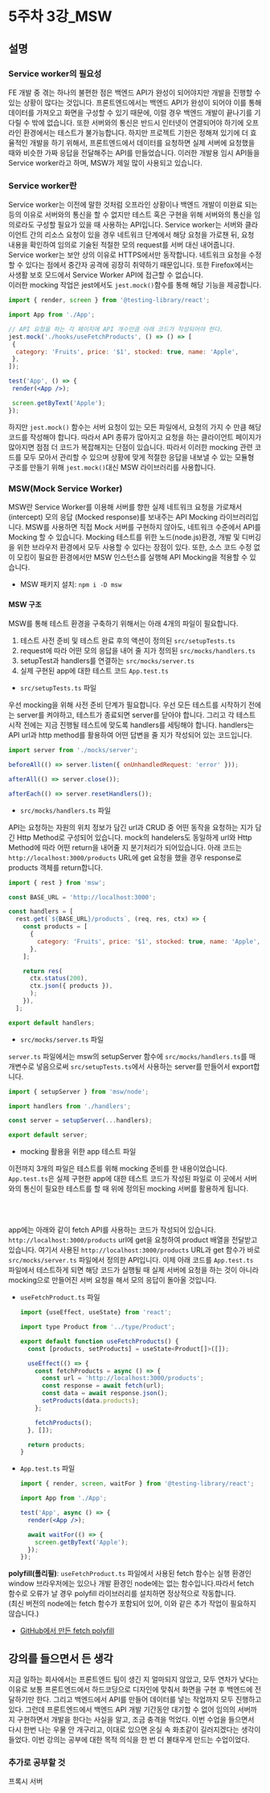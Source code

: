 # 5주차 3강_MSW

## 설명

### Service worker의 필요성

FE 개발 중 겪는 하나의 불편한 점은 백엔드 API가 완성이 되어야지만 개발을 진행할 수 있는 상황이 많다는 것입니다. 프론트엔드에서는 백엔드 API가 완성이 되어야 이를 통해 데이터를 가져오고 화면을 구성할 수 있기 때문에, 이럴 경우 백엔드 개발이 끝나기를 기다릴 수 밖에 없습니다. 또한 서버와의 통신은 반드시 인터넷이 연결되어야 하기에 오프라인 환경에서는 테스트가 불가능합니다. 하지만 프로젝트 기한은 정해져 있기에 더 효율적인 개발을 하기 위해서, 프론트엔드에서 데이터를 요청하면 실제 서버에 요청했을 때와 비슷한 가짜 응답을 전달해주는 API를 만들었습니다. 이러한 개발용 임시 API들을 Service worker라고 하며, MSW가 제일 많이 사용되고 있습니다.

### Service worker란

Service worker는 이전에 말한 것처럼 오프라인 상황이나 백엔드 개발이 미완료 되는 등의 이유로 서버와의 통신을 할 수 없지만 테스트 혹은 구현을 위해 서버와의 통신을 임의로라도 구성할 필요가 있을 때 사용하는 API입니다. Service worker는 서버와 클라이언트 간의 리소스 요청이 있을 경우 네트워크 단계에서 해당 요청을 가로챈 뒤, 요청 내용을 확인하여 임의로 기술된 적절한 모의 request를 서버 대신 내어줍니다. Service worker는 보안 상의 이유로 HTTPS에서만 동작합니다. 네트워크 요청을 수정할 수 있다는 점에서 중간자 공격에 굉장히 취약하기 때문입니다. 또한 Firefox에서는 사생활 보호 모드에서 Service Worker API에 접근할 수 없습니다.<br/>
이러한 mocking 작업은 jest에서도 `jest.mock()`함수를 통해 해당 기능을 제공합니다.

```jsx
import { render, screen } from '@testing-library/react';

import App from './App';

// API 요청을 하는 각 페이지에 API 개수만큼 아래 코드가 작성되어야 한다.
jest.mock('./hooks/useFetchProducts', () => () => [
 {
  category: 'Fruits', price: '$1', stocked: true, name: 'Apple',
 },
]);

test('App', () => {
 render(<App />);

 screen.getByText('Apple');
});
```

하지만 `jest.mock()` 함수는 서버 요청이 있는 모든 파일에서, 요청의 가지 수 만큼 해당 코드를 작성해야 합니다. 따라서 API 종류가 많아지고 요청을 하는 클라이언트 페이지가 많아지면 점점 더 코드가 복잡해지는 단점이 있습니다. 따라서 이러한 mocking 관련 코드를 모두 모아서 관리할 수 있으며 상황에 맞게 적절한 응답을 내보낼 수 있는 모듈형 구조를 만들기 위해 `jest.mock()`대신 MSW 라이브러리를 사용합니다.

### MSW(Mock Service Worker)

MSW란 Service Worker를 이용해 서버를 향한 실제 네트워크 요청을 가로채서(intercept) 모의 응답 (Mocked response)를 보내주는 API Mocking 라이브러리입니다. MSW를 사용하면 직접 Mock 서버를 구현하지 않아도, 네트워크 수준에서 API를 Mocking 할 수 있습니다. Mocking 테스트를 위한 노드(node.js)환경, 개발 및 디버깅을 위한 브라우저 환경에서 모두 사용할 수 있다는 장점이 있다. 또한, 소스 코드 수정 없이 모킹이 필요한 환경에서만 MSW 인스턴스를 실행해 API Mocking을 적용할 수 있습니다.

- MSW 패키지 설치: `npm i -D msw`

#### MSW 구조

MSW를 통해 테스트 환경을 구축하기 위해서는 아래 4개의 파일이 필요합니다.

1. 테스트 사전 준비 및 테스트 완료 후의 액션이 정의된 `src/setupTests.ts`
2. request에 따라 어떤 모의 응답을 내어 줄 지가 정의된 `src/mocks/handlers.ts`
3. setupTest과 handlers를 연결하는 `src/mocks/server.ts`
4. 실제 구현된 app에 대한 테스트 코드 `App.test.ts`

- `src/setupTests.ts` 파일

우선 mocking을 위해 사전 준비 단계가 필요합니다. 우선 모든 테스트를 시작하기 전에는 server를 켜야하고, 테스트가 종료되면 server를 닫아야 합니다. 그리고 각 테스트 시작 전에는 지금 진행될 테스트에 맞도록 handlers를 세팅해야 합니다. handlers는 API url과 http method를 활용하여 어떤 답변을 줄 지가 작성되어 있는 코드입니다.

  ```jsx
  import server from './mocks/server';

  beforeAll(() => server.listen({ onUnhandledRequest: 'error' }));

  afterAll(() => server.close());

  afterEach(() => server.resetHandlers());
  ```

- `src/mocks/handlers.ts` 파일

API는 요청하는 자원의 위치 정보가 담긴 url과 CRUD 중 어떤 동작을 요청하는 지가 담긴 Http Method로 구성되어 있습니다. mock의 handelers도 동일하게 url와 Http Method에 따라 어떤 return을 내어줄 지 분기처리가 되어있습니다. 아래 코드는 `http://localhost:3000/products` URL에 get 요청을 했을 경우 response로 products 객체를 return합니다.

  ```jsx
  import { rest } from 'msw';

  const BASE_URL = 'http://localhost:3000';

  const handlers = [
    rest.get(`${BASE_URL}/products`, (req, res, ctx) => {
      const products = [
        {
          category: 'Fruits', price: '$1', stocked: true, name: 'Apple',
        },
      ];

      return res(
        ctx.status(200),
        ctx.json({ products }),
        );
      }),
    ];

  export default handlers;
  ```

- `src/mocks/server.ts` 파일

`server.ts` 파일에서는 msw의 setupServer 함수에 `src/mocks/handlers.ts`를 매개변수로 넣음으로써 `src/setupTests.ts`에서 사용하는 server를 만들어서 export합니다.

  ```jsx
  import { setupServer } from 'msw/node';

  import handlers from './handlers';

  const server = setupServer(...handlers);

  export default server;
  ```

- mocking 활용을 위한 app 테스트 파일

이전까지 3개의 파일은 테스트를 위해 mocking 준비를 한 내용이었습니다. `App.test.ts`은 실제 구현한 app에 대한 테스트 코드가 작성된 파일로 이 곳에서 서버와의 통신이 필요한 테스트를 할 때 위에 정의된 mocking 서버를 활용하게 됩니다.

<br/><br/>

app에는 아래와 같이 fetch API를 사용하는 코드가 작성되어 있습니다. `http://localhost:3000/products` url에 get을 요청하여 product 배열을 전달받고 있습니다. 여기서 사용된 `http://localhost:3000/products` URL과 get 함수가 바로 `src/mocks/server.ts` 파일에서 정의한 API입니다. 이제 아래 코드를 `App.test.ts` 파일에서 테스트하게 되면 해당 코드가 실행될 때 실제 서버에 요청을 하는 것이 아니라 mocking으로 만들어진 서버 요청을 해서 모의 응답이 돌아올 것입니다.

- `useFetchProduct.ts` 파일

  ```jsx
  import {useEffect, useState} from 'react';

  import type Product from '../type/Product';

  export default function useFetchProducts() {
    const [products, setProducts] = useState<Product[]>([]);

    useEffect(() => {
      const fetchProducts = async () => {
        const url = 'http://localhost:3000/products';
        const response = await fetch(url);
        const data = await response.json();
        setProducts(data.products);
      };

      fetchProducts();
    }, []);

    return products;
  }
  ```

- `App.test.ts` 파일

  ```jsx
  import { render, screen, waitFor } from '@testing-library/react';

  import App from './App';

  test('App', async () => {
    render(<App />);

    await waitFor(() => {
      screen.getByText('Apple');
    });
  });
  ```

**polyfill(폴리필)**: `useFetchProduct.ts` 파일에서 사용된 fetch 함수는 실행 환경인 window 브라우저에는 있으나 개발 환경인 node에는 없는 함수입니다.따라서 fetch 함수로 오류가 날 경우 polyfill 라이브러리를 설치하면 정상적으로 작동합니다.<br/>(최신 버전의 node에는 fetch 함수가 포함되어 있어, 이와 같은 추가 작업이 필요하지 않습니다.)

- [GitHub에서 만든 fetch polyfill](https://github.com/github/fetch)

## 강의를 들으면서 든 생각

지금 일하는 회사에서는 프론트엔드 팀이 생긴 지 얼마되지 않았고, 모두 연차가 낮다는 이유로 보통 프론트엔드에서 하드코딩으로 디자인에 맞춰서 화면을 구현 후 백엔드에 전달하기만 한다. 그리고 백엔드에서 API를 만들어 데이터를 넣는 작업까지 모두 진행하고 있다. 그런데 프론트엔드에서 백엔드 API 개발 기간동안 대기할 수 없어 임의의 서버까지 구현하면서 개발을 한다는 사실을 알고, 조금 충격을 먹었다. 이번 수업을 들으면서 다시 한번 나는 우물 안 개구리고, 이대로 있으면 온실 속 화초같이 길러지겠다는 생각이 들었다. 이번 강의는 공부에 대한 목적 의식을 한 번 더 불태우게 만드는 수업이었다.

### 추가로 공부할 것

프록시 서버
